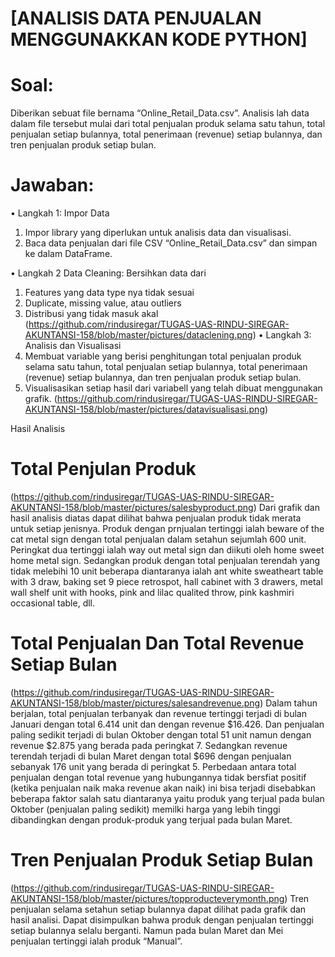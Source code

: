 # [ANALISIS DATA PENJUALAN MENGGUNAKKAN KODE PYTHON]

# Soal:
Diberikan sebuat file bernama “Online_Retail_Data.csv”. Analisis lah data dalam file tersebut mulai dari total penjualan produk selama satu tahun, total penjualan setiap bulannya, total penerimaan (revenue) setiap bulannya, dan tren penjualan produk setiap bulan.

# Jawaban:
•	Langkah 1: Impor Data
1.	Impor library yang diperlukan untuk analisis data dan visualisasi.
2.	Baca data penjualan dari file CSV “Online_Retail_Data.csv” dan simpan ke dalam DataFrame.
   
•	Langkah 2 Data Cleaning: Bersihkan data dari 
1.	Features yang data type nya tidak sesuai
2.	Duplicate, missing value, atau outliers
3.	Distribusi yang tidak masuk akal
   (https://github.com/rindusiregar/TUGAS-UAS-RINDU-SIREGAR-AKUNTANSI-158/blob/master/pictures/dataclening.png)
•	Langkah 3: Analisis dan Visualisasi
1.	Membuat variable yang berisi penghitungan total penjualan produk selama satu tahun, total penjualan setiap bulannya, total penerimaan (revenue) setiap bulannya, dan tren penjualan produk setiap bulan.
2.	Visualisasikan setiap hasil dari variabell yang telah  dibuat menggunakan grafik.
   (https://github.com/rindusiregar/TUGAS-UAS-RINDU-SIREGAR-AKUNTANSI-158/blob/master/pictures/datavisualisasi.png)
 
Hasil Analisis
# Total Penjulan Produk
(https://github.com/rindusiregar/TUGAS-UAS-RINDU-SIREGAR-AKUNTANSI-158/blob/master/pictures/salesbyproduct.png)
Dari grafik dan hasil analisis diatas dapat dilihat bahwa penjualan produk tidak merata untuk setiap jenisnya. Produk dengan prnjualan tertinggi ialah beware of the cat metal sign dengan total penjualan dalam setahun sejumlah 600 unit. Peringkat dua tertinggi ialah way out metal sign dan diikuti oleh home sweet home metal sign. Sedangkan produk dengan total penjualan terendah yang tidak melebihi 10 unit beberapa diantaranya ialah ant white sweatheart table with 3 draw, baking set 9 piece retrospot, hall cabinet with 3 drawers, metal wall shelf unit with hooks, pink and lilac qualited throw, pink kashmiri occasional table, dll.

# Total Penjualan Dan Total Revenue Setiap Bulan
(https://github.com/rindusiregar/TUGAS-UAS-RINDU-SIREGAR-AKUNTANSI-158/blob/master/pictures/salesandrevenue.png)
Dalam tahun berjalan, total penjualan terbanyak dan revenue tertinggi terjadi di bulan Januari dengan total 6.414 unit dan dengan revenue  $16.426. Dan penjualan paling sedikit terjadi di bulan Oktober dengan total 51 unit namun dengan revenue $2.875 yang berada pada peringkat 7. Sedangkan revenue terendah terjadi di bulan Maret dengan total $696 dengan penjualan sebanyak 176 unit yang berada di peringkat 5. Perbedaan antara total penjualan dengan total revenue yang hubungannya tidak bersfiat  positif (ketika penjualan naik maka revenue akan naik) ini bisa terjadi disebabkan beberapa faktor salah satu diantaranya yaitu produk yang terjual pada bulan Oktober (penjualan paling sedikit) memilki harga yang lebih tinggi dibandingkan dengan produk-produk yang terjual pada bulan Maret.

# Tren Penjualan Produk Setiap Bulan
(https://github.com/rindusiregar/TUGAS-UAS-RINDU-SIREGAR-AKUNTANSI-158/blob/master/pictures/topproducteverymonth.png)
Tren penjualan selama setahun setiap bulannya dapat dilihat pada grafik dan hasil analisi. Dapat disimpulkan bahwa produk dengan penjualan tertinggi setiap bulannya selalu berganti. Namun pada bulan Maret dan  Mei penjualan tertinggi ialah produk “Manual”.

